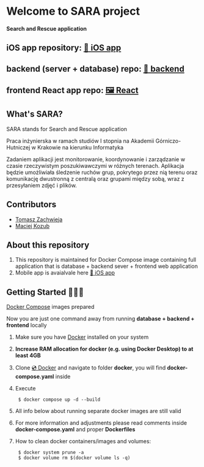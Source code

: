 # Welcome to SARA project
#### Search and Rescue application

## iOS app repository: [🍎 iOS app](https://github.com/macko99/sara-ios-public)

## backend (server + database) repo: [💾 backend](https://github.com/macko99/sara-server-public)

## frontend React app repo: [🖼 React](https://github.com/tombush0/sara-panel)


## What's SARA?

SARA stands for Search and Rescue application

Praca inżynierska w ramach studiów I stopnia na Akademii Górniczo-Hutniczej w Krakowie na kierunku Informatyka 

Zadaniem aplikacji jest monitorowanie, koordynowanie i zarządzanie w czasie rzeczywistym poszukiwawczymi w różnych terenach. Aplikacja będzie umożliwiała śledzenie ruchów grup, pokrytego przez nią terenu oraz komunikację dwustronną z centralą oraz grupami między sobą, wraz z przesyłaniem zdjęć i plików.

## Contributors

- <a href="https://github.com/tombush0">Tomasz Zachwieja</a>
- <a href="https://github.com/macko99">Maciej Kozub</a>

## About this repository

1. This repository is maintained for Docker Compose image containing full application that is database + backend sever + frontend web application
2. Mobile app is avaialvale here [🍎 iOS app](https://github.com/macko99/sara-ios-public)


## Getting Started 🧑🏻‍💻
[Docker Compose](https://docs.docker.com/compose/) images prepared 

Now you are just one command away from running **database + backend + frontend** locally

1. Make sure you have [Docker](https://www.docker.com/get-started) installed on your system

2. **Increase RAM allocation for docker (e.g. using Docker Desktop) to at least 4GB**

3. Clone [💿 Docker](https://github.com/macko99/sara-docker-public) and navigate to folder **docker**, you will find **docker-compose.yaml** inside

4. Execute 

        $ docker compose up -d --build

5. All info below about running separate docker images are still valid

6. For more information and adjustments please read comments inside **docker-compose.yaml** and proper **Dockerfiles**

7. How to clean docker containers/images and volumes:

        $ docker system prune -a
        $ docker volume rm $(docker volume ls -q)
